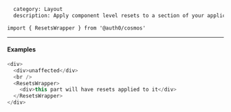 ```meta
  category: Layout
  description: Apply component level resets to a section of your application
```

`import { ResetsWrapper } from '@auth0/cosmos'`

---

#### Examples

```js
<div>
  <div>unaffected</div>
  <br />
  <ResetsWrapper>
    <div>this part will have resets applied to it</div>
  </ResetsWrapper>
</div>
```
